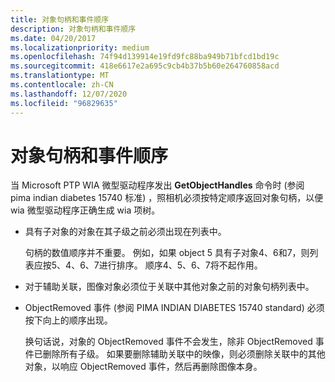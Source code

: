 ```yaml
---
title: 对象句柄和事件顺序
description: 对象句柄和事件顺序
ms.date: 04/20/2017
ms.localizationpriority: medium
ms.openlocfilehash: 74f94d139914e19fd9fc88ba949b71bfcd1bd19c
ms.sourcegitcommit: 418e6617e2a695c9cb4b37b5b60e264760858acd
ms.translationtype: MT
ms.contentlocale: zh-CN
ms.lasthandoff: 12/07/2020
ms.locfileid: "96829635"
---
```

# <a name="object-handle-and-event-order"></a>对象句柄和事件顺序





当 Microsoft PTP WIA 微型驱动程序发出 **GetObjectHandles** 命令时 (参阅 pima indian diabetes 15740 标准) ，照相机必须按特定顺序返回对象句柄，以便 wia 微型驱动程序正确生成 wia 项树。

-   具有子对象的对象在其子级之前必须出现在列表中。

    句柄的数值顺序并不重要。 例如，如果 object 5 具有子对象4、6和7，则列表应按5、4、6、7进行排序。 顺序4、5、6、7将不起作用。

-   对于辅助关联，图像对象必须位于关联中其他对象之前的对象句柄列表中。

-   ObjectRemoved 事件 (参阅 PIMA INDIAN DIABETES 15740 standard) 必须按下向上的顺序出现。

    换句话说，对象的 ObjectRemoved 事件不会发生，除非 ObjectRemoved 事件已删除所有子级。 如果要删除辅助关联中的映像，则必须删除关联中的其他对象，以响应 ObjectRemoved 事件，然后再删除图像本身。

 

 




